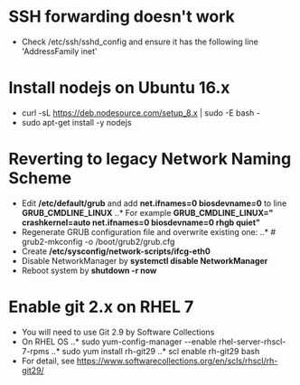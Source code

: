 # SSH forwarding doesn't work
* Check /etc/ssh/sshd_config and ensure it has the following line 'AddressFamily inet'

# Install nodejs on Ubuntu 16.x
* curl -sL https://deb.nodesource.com/setup_8.x | sudo -E bash -
* sudo apt-get install -y nodejs

# Reverting to legacy Network Naming Scheme
* Edit **/etc/default/grub** and add **net.ifnames=0 biosdevname=0** to line **GRUB_CMDLINE_LINUX**
..* For example **GRUB_CMDLINE_LINUX=" crashkernel=auto net.ifnames=0 biosdevname=0 rhgb quiet"**
* Regenerate GRUB configuration file and overwrite existing one:
..* # grub2-mkconfig -o /boot/grub2/grub.cfg
* Create **/etc/sysconfig/network-scripts/ifcg-eth0**
* Disable NetworkManager by **systemctl disable NetworkManager**
* Reboot system by **shutdown -r now**

# Enable git 2.x on RHEL 7
* You will need to use Git 2.9 by Software Collections
* On RHEL OS
..* sudo yum-config-manager --enable rhel-server-rhscl-7-rpms
..* sudo yum install rh-git29
..* scl enable rh-git29 bash
* For detail, see https://www.softwarecollections.org/en/scls/rhscl/rh-git29/
